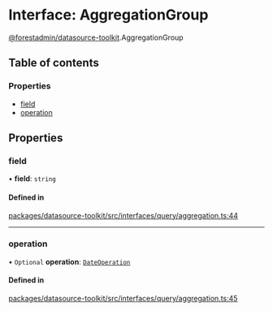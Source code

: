 # Interface: AggregationGroup

[@forestadmin/datasource-toolkit](../wiki/@forestadmin.datasource-toolkit).AggregationGroup

## Table of contents

### Properties

- [field](../wiki/@forestadmin.datasource-toolkit.AggregationGroup#field)
- [operation](../wiki/@forestadmin.datasource-toolkit.AggregationGroup#operation)

## Properties

### field

• **field**: `string`

#### Defined in

[packages/datasource-toolkit/src/interfaces/query/aggregation.ts:44](https://github.com/ForestAdmin/agent-nodejs/blob/4dc29e4/packages/datasource-toolkit/src/interfaces/query/aggregation.ts#L44)

___

### operation

• `Optional` **operation**: [`DateOperation`](../wiki/@forestadmin.datasource-toolkit.DateOperation)

#### Defined in

[packages/datasource-toolkit/src/interfaces/query/aggregation.ts:45](https://github.com/ForestAdmin/agent-nodejs/blob/4dc29e4/packages/datasource-toolkit/src/interfaces/query/aggregation.ts#L45)
